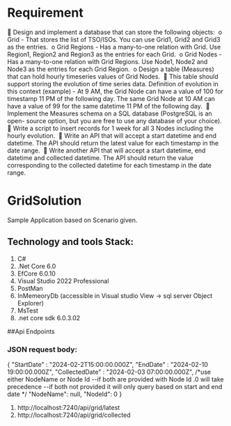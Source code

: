 # Requirement

 Design and implement a database that can store the following objects: 
o Grid - That stores the list of TSO/ISOs. You can use Grid1, Grid2 and
Grid3 as the entries. 
o Grid Regions - Has a many-to-one relation with Grid. Use Region1,
Region2 and Region3 as the entries for each Grid. 
o Grid Nodes - Has a many-to-one relation with Grid Regions. Use
Node1, Node2 and Node3 as the entries for each Grid Region. 
o Design a table (Measures) that can hold hourly timeseries values of
Grid Nodes. 
 This table should support storing the evolution of time series
data. Definition of evolution in this context (example) - At 9 AM,
the Grid Node can have a value of 100 for timestamp 11 PM of
the following day. The same Grid Node at 10 AM can have a value
of 99 for the same datetime 11 PM of the following day. 
 Implement the Measures schema on a SQL database (PostgreSQL is an open-
source option, but you are free to use any database of your choice). 
 Write a script to insert records for 1 week for all 3 Nodes including the
hourly evolution. 
 Write an API that will accept a start datetime and end datetime. The API
should return the latest value for each timestamp in the date range. 
 Write another API that will accept a start datetime, end datetime and
collected datetime. The API should return the value corresponding to the
collected datetime for each timestamp in the date range.

# GridSolution
Sample Application based on Scenario given.

## Technology  and tools Stack:

1.	C#
2.	.Net Core 6.0
3.	EfCore 6.0.10
4.	Visual Studio 2022 Professional
5.	PostMan
6.	InMemeoryDb (accessible in Visual studio View -> sql server Object Explorer)
7.	MsTest
8.	.net core sdk 6.0.3.02



##Api Endpoints

### JSON request body:

{
    "StartDate" : "2024-02-2T15:00:00.000Z",
    "EndDate" : "2024-02-10 19:00:00.000Z",
    "CollectedDate" : "2024-02-03 07:00:00.000Z",
    /*use either NodeName or Node Id 
    --if both are provided with  Node Id .0 will take precedence
    --if both not provided it will only query based on start and end date
    */
    "NodeName": null,
    "NodeId": 0
} 

 
1. http://localhost:7240/api/grid/latest
2.  http://localhost:7240/api/grid/collected
